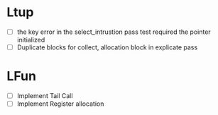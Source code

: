 # Ltup
- [ ] the key error in the select_intrustion pass test required the pointer initialized
- [ ] Duplicate blocks for collect, allocation block in explicate pass

# LFun
- [ ] Implement Tail Call
- [ ] Implement Register allocation